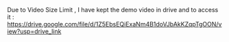 Due to Video Size Limit , I have kept the demo video in drive and to access it : https://drive.google.com/file/d/1Z5EbsEQiExaNm4B1doVJbAkKZqpTgOON/view?usp=drive_link
